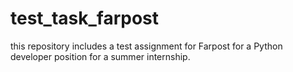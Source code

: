 # test_task_farpost
this repository includes a test assignment for Farpost for a Python developer position for a summer internship.
